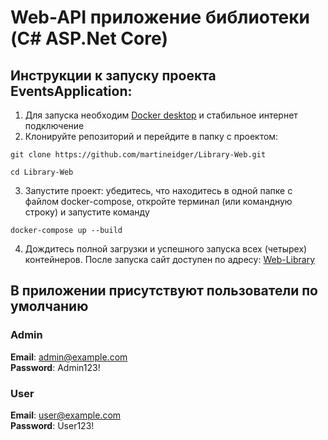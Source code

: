 # Web-API приложение библиотеки (C# ASP.Net Core)

## **Инструкции к запуску проекта EventsApplication:**
1. Для запуска необходим [Docker desktop](https://www.docker.com/products/docker-desktop/) и стабильное интернет подключение
2. Клонируйте репозиторий и перейдите в папку с проектом:
  ```
  git clone https://github.com/martineidger/Library-Web.git
  ```
  ```
  cd Library-Web
  ```
3. Запустите проект: убедитесь, что находитесь в одной папке с файлом docker-compose, откройте терминал (или командную строку) и запустите команду
  ```
  docker-compose up --build
  ```
4. Дождитесь полной загрузки и успешного запуска всех (четырех) контейнеров. После запуска сайт доступен по адресу: [Web-Library](http://localhost:80/)
   
## В приложении присутствуют пользователи по умолчанию
### Admin
**Email**: admin@example.com  
**Password**: Admin123!
### User 
**Email**: user@example.com   
**Password**: User123!
